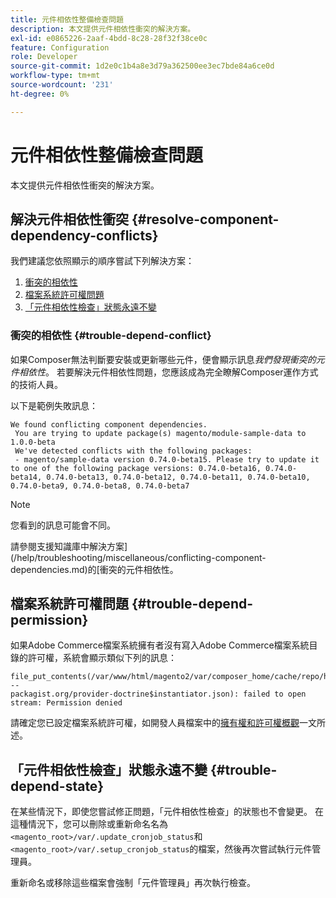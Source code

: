 ```yaml
---
title: 元件相依性整備檢查問題
description: 本文提供元件相依性衝突的解決方案。
exl-id: e0865226-2aaf-4bdd-8c28-28f32f38ce0c
feature: Configuration
role: Developer
source-git-commit: 1d2e0c1b4a8e3d79a362500ee3ec7bde84a6ce0d
workflow-type: tm+mt
source-wordcount: '231'
ht-degree: 0%

---
```


# 元件相依性整備檢查問題

本文提供元件相依性衝突的解決方案。

## 解決元件相依性衝突 {#resolve-component-dependency-conflicts}

我們建議您依照顯示的順序嘗試下列解決方案：

1. [衝突的相依性](#trouble-depend-conflict)
1. [檔案系統許可權問題](#trouble-depend-permission)
1. [「元件相依性檢查」狀態永遠不變](#trouble-depend-state)

### 衝突的相依性 {#trouble-depend-conflict}

如果Composer無法判斷要安裝或更新哪些元件，便會顯示訊息&#x200B;*我們發現衝突的元件相依性*。 若要解決元件相依性問題，您應該成為完全瞭解Composer運作方式的技術人員。

以下是範例失敗訊息：

```terminal
We found conflicting component dependencies.
 You are trying to update package(s) magento/module-sample-data to 1.0.0-beta
 We've detected conflicts with the following packages:
 - magento/sample-data version 0.74.0-beta15. Please try to update it to one of the following package versions: 0.74.0-beta16, 0.74.0-beta14, 0.74.0-beta13, 0.74.0-beta12, 0.74.0-beta11, 0.74.0-beta10, 0.74.0-beta9, 0.74.0-beta8, 0.74.0-beta7
```

>[!NOTE]
>
>您看到的訊息可能會不同。

請參閱支援知識庫中解決方案](/help/troubleshooting/miscellaneous/conflicting-component-dependencies.md)的[衝突的元件相依性。

## 檔案系統許可權問題 {#trouble-depend-permission}

如果Adobe Commerce檔案系統擁有者沒有寫入Adobe Commerce檔案系統目錄的許可權，系統會顯示類似下列的訊息：

```terminal
file_put_contents(/var/www/html/magento2/var/composer_home/cache/repo/https---
packagist.org/provider-doctrine$instantiator.json): failed to open stream: Permission denied
```

請確定您已設定檔案系統許可權，如開發人員檔案中的[擁有權和許可權概觀](https://devdocs.magento.com/guides/v2.3/install-gde/prereq/file-sys-perms-over.html)一文所述。

## 「元件相依性檢查」狀態永遠不變 {#trouble-depend-state}

在某些情況下，即使您嘗試修正問題，「元件相依性檢查」的狀態也不會變更。 在這種情況下，您可以刪除或重新命名名為`<magento_root>/var/.update_cronjob_status`和`<magento_root>/var/.setup_cronjob_status`的檔案，然後再次嘗試執行元件管理員。

重新命名或移除這些檔案會強制「元件管理員」再次執行檢查。
